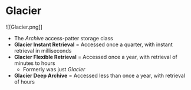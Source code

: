 # Glacier
![[Glacier.png]]
- The *Archive* access-patter storage class
- **Glacier Instant Retrieval** = Accessed once a quarter, with instant retrieval in milliseconds
- **Glacier Flexible Retrieval** = Accessed once a year, with retrieval of minutes to hours
	- Formerly was just *Glacier*
- **Glacier Deep Archive** = Accessed less than once a year, with retrieval of hours

